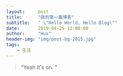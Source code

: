 ```yaml
---
layout:     post
title:      "我的第一篇博客"
subtitle:   " \"Hello World, Hello Blog\""
date:       2019-04-25 12:00:00
author:     "Hux"
header-img: "img/post-bg-2015.jpg"
tags:
    - 生活
---
```


> “Yeah It's on. ”


